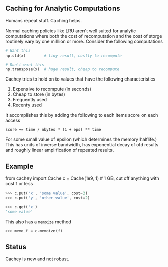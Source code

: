 Caching for Analytic Computations
---------------------------------

Humans repeat stuff.  Caching helps.

Normal caching policies like LRU aren't well suited for analytic computations
where both the cost of recomputation and the cost of storge routinely vary by
one milllion or more.  Consider the following computations

```python
# Want this
np.std(x)        # tiny result, costly to recompute

# Don't want this
np.transpose(x)  # huge result, cheap to recompute
```

Cachey tries to hold on to values that have the following characteristics

1. Expensive to recompute (in seconds)
2. Cheap to store (in bytes)
3. Frequently used
4. Recenty used

It accomplishes this by adding the following to each items score on each access

    score += time / nbytes * (1 + eps) ** time

For some small value of epsilon (which determines the memory halflife.) This
has units of inverse bandwidth, has exponential decay of old results and
roughly linear amplification of repeated results.

Example
-------

from cachey import Cache
c = Cache(1e9, 1)  # 1 GB, cut off anything with cost 1 or less

```python
>>> c.put('x', 'some value', cost=3)
>>> c.put('y', 'other value', cost=2)

>>> c.get('x')
'some value'
```

This also has a `memoize` method

```python
>>> memo_f = c.memoize(f)
```

Status
------

Cachey is new and not robust.
